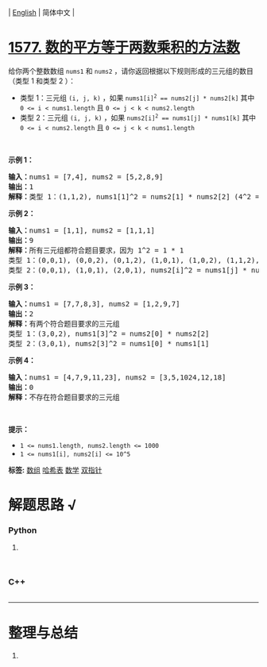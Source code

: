 | [English](README_EN.md) | 简体中文 |

# [1577. 数的平方等于两数乘积的方法数](https://leetcode.cn/problems/number-of-ways-where-square-of-number-is-equal-to-product-of-two-numbers)
<p>给你两个整数数组 <code>nums1</code> 和 <code>nums2</code> ，请你返回根据以下规则形成的三元组的数目（类型 1 和类型 2 ）：</p>

<ul>
	<li>类型 1：三元组 <code>(i, j, k)</code> ，如果 <code>nums1[i]<sup>2</sup>&nbsp;== nums2[j] * nums2[k]</code> 其中 <code>0 &lt;= i &lt; nums1.length</code> 且 <code>0 &lt;= j &lt; k &lt; nums2.length</code></li>
	<li>类型 2：三元组 <code>(i, j, k)</code> ，如果 <code>nums2[i]<sup>2</sup>&nbsp;== nums1[j] * nums1[k]</code> 其中 <code>0 &lt;= i &lt; nums2.length</code> 且 <code>0 &lt;= j &lt; k &lt; nums1.length</code></li>
</ul>

<p>&nbsp;</p>

<p><strong>示例 1：</strong></p>

<pre><strong>输入：</strong>nums1 = [7,4], nums2 = [5,2,8,9]
<strong>输出：</strong>1
<strong>解释：</strong>类型 1：(1,1,2), nums1[1]^2 = nums2[1] * nums2[2] (4^2 = 2 * 8)</pre>

<p><strong>示例 2：</strong></p>

<pre><strong>输入：</strong>nums1 = [1,1], nums2 = [1,1,1]
<strong>输出：</strong>9
<strong>解释：</strong>所有三元组都符合题目要求，因为 1^2 = 1 * 1
类型 1：(0,0,1), (0,0,2), (0,1,2), (1,0,1), (1,0,2), (1,1,2), nums1[i]^2 = nums2[j] * nums2[k]
类型 2：(0,0,1), (1,0,1), (2,0,1), nums2[i]^2 = nums1[j] * nums1[k]
</pre>

<p><strong>示例 3：</strong></p>

<pre><strong>输入：</strong>nums1 = [7,7,8,3], nums2 = [1,2,9,7]
<strong>输出：</strong>2
<strong>解释：</strong>有两个符合题目要求的三元组
类型 1：(3,0,2), nums1[3]^2 = nums2[0] * nums2[2]
类型 2：(3,0,1), nums2[3]^2 = nums1[0] * nums1[1]
</pre>

<p><strong>示例 4：</strong></p>

<pre><strong>输入：</strong>nums1 = [4,7,9,11,23], nums2 = [3,5,1024,12,18]
<strong>输出：</strong>0
<strong>解释：</strong>不存在符合题目要求的三元组
</pre>

<p>&nbsp;</p>

<p><strong>提示：</strong></p>

<ul>
	<li><code>1 &lt;= nums1.length, nums2.length &lt;= 1000</code></li>
	<li><code>1 &lt;= nums1[i], nums2[i] &lt;= 10^5</code></li>
</ul>

**标签:**  [数组](https://leetcode.cn/tag/array) [哈希表](https://leetcode.cn/tag/hash-table) [数学](https://leetcode.cn/tag/math) [双指针](https://leetcode.cn/tag/two-pointers) 
# 解题思路 √

### Python

1. 

```python

```


```python

```

### C++

```cpp

```

---



# 整理与总结

1. 